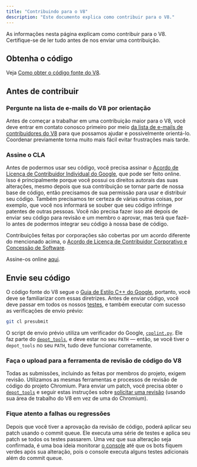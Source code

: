 ```yaml
---
title: "Contribuindo para o V8"
description: "Este documento explica como contribuir para o V8."
---
```

As informações nesta página explicam como contribuir para o V8. Certifique-se de ler tudo antes de nos enviar uma contribuição.

## Obtenha o código

Veja [Como obter o código fonte do V8](/docs/source-code).

## Antes de contribuir

### Pergunte na lista de e-mails do V8 por orientação

Antes de começar a trabalhar em uma contribuição maior para o V8, você deve entrar em contato conosco primeiro por meio [da lista de e-mails de contribuidores do V8](https://groups.google.com/group/v8-dev) para que possamos ajudar e possivelmente orientá-lo. Coordenar previamente torna muito mais fácil evitar frustrações mais tarde.

### Assine o CLA

Antes de podermos usar seu código, você precisa assinar o [Acordo de Licença de Contribuidor Individual do Google](https://cla.developers.google.com/about/google-individual), que pode ser feito online. Isso é principalmente porque você possui os direitos autorais das suas alterações, mesmo depois que sua contribuição se tornar parte de nossa base de código, então precisamos de sua permissão para usar e distribuir seu código. Também precisamos ter certeza de várias outras coisas, por exemplo, que você nos informará se souber que seu código infringe patentes de outras pessoas. Você não precisa fazer isso até depois de enviar seu código para revisão e um membro o aprovar, mas terá que fazê-lo antes de podermos integrar seu código à nossa base de código.

Contribuições feitas por corporações são cobertas por um acordo diferente do mencionado acima, o [Acordo de Licença de Contribuidor Corporativo e Concessão de Software](https://cla.developers.google.com/about/google-corporate).

Assine-os online [aqui](https://cla.developers.google.com/).

## Envie seu código

O código fonte do V8 segue o [Guia de Estilo C++ do Google](https://google.github.io/styleguide/cppguide.html), portanto, você deve se familiarizar com essas diretrizes. Antes de enviar código, você deve passar em todos os nossos [testes](/docs/test), e também executar com sucesso as verificações de envio prévio:

```bash
git cl presubmit
```

O script de envio prévio utiliza um verificador do Google, [`cpplint.py`](https://raw.githubusercontent.com/google/styleguide/gh-pages/cpplint/cpplint.py). Ele faz parte do [`depot_tools`](https://dev.chromium.org/developers/how-tos/install-depot-tools), e deve estar no seu `PATH` — então, se você tiver o `depot_tools` no seu `PATH`, tudo deve funcionar corretamente.

### Faça o upload para a ferramenta de revisão de código do V8

Todas as submissões, incluindo as feitas por membros do projeto, exigem revisão. Utilizamos as mesmas ferramentas e processos de revisão de código do projeto Chromium. Para enviar um patch, você precisa obter o [`depot_tools`](https://dev.chromium.org/developers/how-tos/install-depot-tools) e seguir estas instruções sobre [solicitar uma revisão](https://chromium.googlesource.com/chromium/src/+/master/docs/contributing.md) (usando sua área de trabalho do V8 em vez de uma do Chromium).

### Fique atento a falhas ou regressões

Depois que você tiver a aprovação da revisão de código, poderá aplicar seu patch usando o commit queue. Ele executa uma série de testes e aplica seu patch se todos os testes passarem. Uma vez que sua alteração seja confirmada, é uma boa ideia monitorar [o console](https://ci.chromium.org/p/v8/g/main/console) até que os bots fiquem verdes após sua alteração, pois o console executa alguns testes adicionais além do commit queue.
